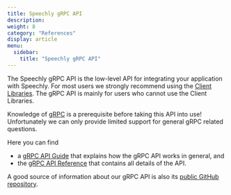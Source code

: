 ```yaml
---
title: Speechly gRPC API
description: 
weight: 8
category: "References"
display: article
menu:
  sidebar:
    title: "Speechly gRPC API"
---
```

The Speechly gRPC API is the low-level API for integrating your application with Speechly. For most users we strongly recommend using the [Client Libraries](/client-libraries/). The gRPC API is mainly for users who cannot use the Client Libraries.

Knowledge of [gRPC](https://grpc.io) is a prerequisite before taking this API into use! Unfortunately we can only provide limited support for general gRPC related questions.

Here you can find
- a [gRPC API Guide](api-guide) that explains how the gRPC API works in general, and
- the [gRPC API Reference](api-reference) that contains all details of the API.

A good source of information about our gRPC API is also its [public GitHub repository](https://github.com/speechly/api).